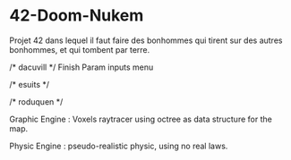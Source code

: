 # 42-Doom-Nukem
Projet 42 dans lequel il faut faire des bonhommes qui tirent sur des autres bonhommes, et qui tombent par terre.

/*  dacuvill  */
Finish Param inputs menu

/*  esuits  */

/*  roduquen  */







Graphic Engine : Voxels raytracer using octree as data structure for the map.

Physic Engine : pseudo-realistic physic, using no real laws.
